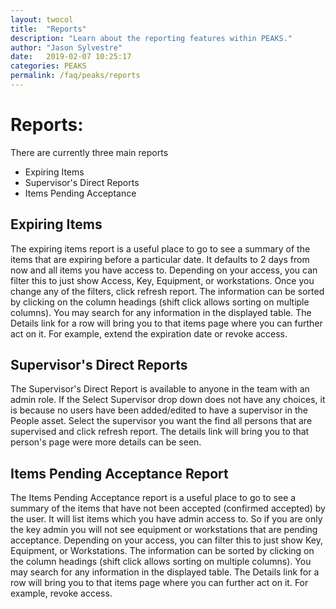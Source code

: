 ```yaml
---
layout: twocol
title:  "Reports"
description: "Learn about the reporting features within PEAKS."
author: "Jason Sylvestre"
date:   2019-02-07 10:25:17
categories: PEAKS
permalink: /faq/peaks/reports
---
```


# Reports:
There are currently three main reports
* Expiring Items
* Supervisor's Direct Reports
* Items Pending Acceptance

## Expiring Items
The expiring items report is a useful place to go to see a summary of the items that are expiring before a particular date. It defaults to 2 days from now and all items you have access to.
Depending on your access, you can filter this to just show Access, Key, Equipment, or workstations.
Once you change any of the filters, click refresh report.
The information can be sorted by clicking on the column headings (shift click allows sorting on multiple columns).
You may search for any information in the displayed table.
The Details link for a row will bring you to that items page where you can further act on it. For example, extend the expiration date or revoke access.

## Supervisor's Direct Reports
The Supervisor's Direct Report is available to anyone in the team with an admin role.
If the Select Supervisor drop down does not have any choices, it is because no users have been added/edited to have a supervisor in the People asset.
Select the supervisor you want the find all persons that are supervised and click refresh report.
The details link will bring you to that person's page were more details can be seen.

## Items Pending Acceptance Report
The Items Pending Acceptance report is a useful place to go to see a summary of the items that have not been accepted (confirmed accepted) by the user. It will list items which you have admin access to. So if you are only the key admin you will not see equipment or workstations that are pending acceptance.
Depending on your access, you can filter this to just show Key, Equipment, or Workstations.
The information can be sorted by clicking on the column headings (shift click allows sorting on multiple columns).
You may search for any information in the displayed table.
The Details link for a row will bring you to that items page where you can further act on it. For example, revoke access.
